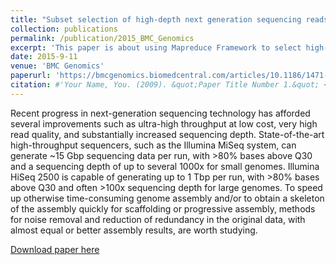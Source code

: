 ```yaml
---
title: "Subset selection of high-depth next generation sequencing reads for de novos genome assembly using mapreduce framework."
collection: publications
permalink: /publication/2015_BMC_Genomics
excerpt: 'This paper is about using Mapreduce Framework to select high-quality NGS reads for the de novo assembly.'
date: 2015-9-11
venue: 'BMC Genomics'
paperurl: 'https://bmcgenomics.biomedcentral.com/articles/10.1186/1471-2164-16-S12-S9'
citation: #'Your Name, You. (2009). &quot;Paper Title Number 1.&quot; <i>Journal 1</i>. 1(1).'
---
```


Recent progress in next-generation sequencing technology has afforded several improvements such as ultra-high throughput at low cost, very high read quality, and substantially increased sequencing depth. State-of-the-art high-throughput sequencers, such as the Illumina MiSeq system, can generate ~15 Gbp sequencing data per run, with >80% bases above Q30 and a sequencing depth of up to several 1000x for small genomes. Illumina HiSeq 2500 is capable of generating up to 1 Tbp per run, with >80% bases above Q30 and often >100x sequencing depth for large genomes. To speed up otherwise time-consuming genome assembly and/or to obtain a skeleton of the assembly quickly for scaffolding or progressive assembly, methods for noise removal and reduction of redundancy in the original data, with almost equal or better assembly results, are worth studying.

[Download paper here](https://bmcgenomics.biomedcentral.com/track/pdf/10.1186/1471-2164-16-S12-S9)

